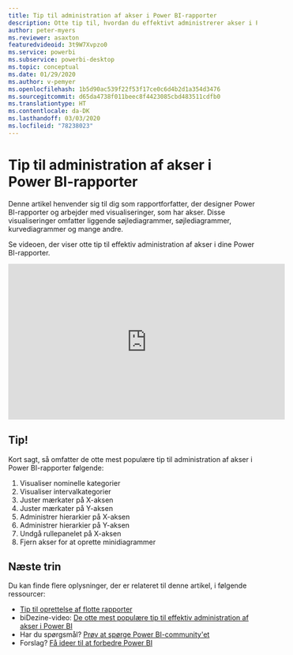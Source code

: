 ```yaml
---
title: Tip til administration af akser i Power BI-rapporter
description: Otte tip til, hvordan du effektivt administrerer akser i Power BI-rapportvisualiseringer, i Power BI Desktop eller i Power BI-tjenesten.
author: peter-myers
ms.reviewer: asaxton
featuredvideoid: 3t9W7Xvpzo0
ms.service: powerbi
ms.subservice: powerbi-desktop
ms.topic: conceptual
ms.date: 01/29/2020
ms.author: v-pemyer
ms.openlocfilehash: 1b5d90ac539f22f53f17ce0c6d4b2d1a354d3476
ms.sourcegitcommit: d65da4738f011beec8f4423085cbd483511cdfb0
ms.translationtype: HT
ms.contentlocale: da-DK
ms.lasthandoff: 03/03/2020
ms.locfileid: "78238023"
---
```

# <a name="tips-to-manage-axes-in-power-bi-reports"></a>Tip til administration af akser i Power BI-rapporter

Denne artikel henvender sig til dig som rapportforfatter, der designer Power BI-rapporter og arbejder med visualiseringer, som har akser. Disse visualiseringer omfatter liggende søjlediagrammer, søjlediagrammer, kurvediagrammer og mange andre.

Se videoen, der viser otte tip til effektiv administration af akser i dine Power BI-rapporter.

<iframe width="560" height="315" src="https://www.youtube.com/embed/3t9W7Xvpzo0" frameborder="0" allowfullscreen></iframe>

## <a name="tips"></a>Tip!

Kort sagt, så omfatter de otte mest populære tip til administration af akser i Power BI-rapporter følgende:

1. Visualiser nominelle kategorier
1. Visualiser intervalkategorier
1. Juster mærkater på X-aksen
1. Juster mærkater på Y-aksen
1. Administrer hierarkier på X-aksen
1. Administrer hierarkier på Y-aksen
1. Undgå rullepanelet på X-aksen
1. Fjern akser for at oprette minidiagrammer

## <a name="next-steps"></a>Næste trin

Du kan finde flere oplysninger, der er relateret til denne artikel, i følgende ressourcer:

- [Tip til oprettelse af flotte rapporter](../power-bi-reports-tips-and-tricks-for-creating.md)
- biDezine-video: [De otte mest populære tip til effektiv administration af akser i Power BI](https://www.youtube.com/watch?v=3t9W7Xvpzo0)
- Har du spørgsmål? [Prøv at spørge Power BI-community'et](https://community.powerbi.com/)
- Forslag? [Få ideer til at forbedre Power BI](https://ideas.powerbi.com)
